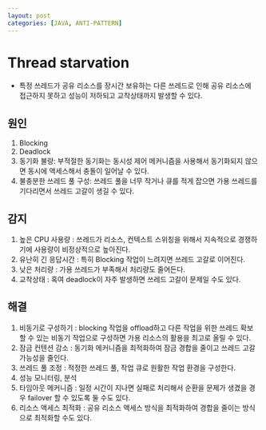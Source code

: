 ```yaml
---
layout: post
categories: [JAVA, ANTI-PATTERN]
---
```


# Thread starvation

- 특정 쓰레드가 공유 리소스를 장시간 보유하는 다른 쓰레드로 인해 공유 리소스에 접근하지 못하고 성능이 저하되고 교착상태까지 발생할 수 있다.

## 원인
1. Blocking
2. Deadlock
3. 동기화 불량: 부적절한 동기화는 동시성 제어 메커니즘을 사용해서 동기화되지 않으면 동시에 액세스해서 충돌이 일어날 수 있다.
4. 불충분한 쓰레드 풀 구성: 쓰레드 풀을 너무 작거나 큐를 적게 잡으면 가용 쓰레드를 기다리면서 쓰레드 고갈이 생길 수 있다.

## 감지
1. 높은 CPU 사용량 : 쓰레드가 리소스, 컨텍스트 스위칭을 위해서 지속적으로 경쟁하기에 사용량이 비정상적으로 높아진다.
2. 유난히 긴 응답시간 : 특히 Blocking 작업이 느려지면 쓰레드 고갈로 이어진다.
3. 낮은 처리량 : 가용 쓰레드가 부족해서 처리량도 줄어든다.
4. 교착상태 : 혹여 deadlock이 자주 발생하면 쓰레드 고갈이 문제일 수도 있다.

## 해결
1. 비동기로 구성하기 : blocking 작업을 offload하고 다른 작업을 위한 쓰레드 확보할 수 있는 비동기 작업으로 구성하면 가용 리소스의 활용을 최고로 올릴 수 있다.
2. 잠금 컨텐션 감소 : 동기화 메커니즘을 최적화하여 잠금 경합을 줄이고 쓰레드 고갈 가능성을 줄인다.
3. 쓰레드 풀 조정 : 적정한 쓰레드 풀, 작업 큐로 원활한 작업 환경을 구성한다.
4. 성능 모니터링, 분석
5. 타임아웃 메커니즘 : 일정 시간이 지나면 실패로 처리해서 순환을 문제가 생겼을 경우 failover 할 수 있도록 둘 수도 있다.
6. 리소스 액세스 최적화 : 공유 리소스 액세스 방식을 최적화하여 경합을 줄이는 방식으로 최적화할 수도 있다.